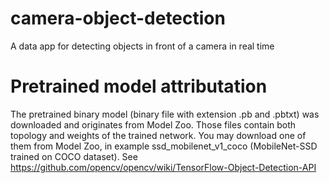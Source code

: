 # camera-object-detection
A data app for detecting objects in front of a camera in real time


# Pretrained model attributation

The pretrained binary model (binary file with extension .pb and .pbtxt) was downloaded and originates from Model Zoo. Those files contain both topology and weights of the trained network. You may download one of them from Model Zoo, in example ssd_mobilenet_v1_coco (MobileNet-SSD trained on COCO dataset).
See https://github.com/opencv/opencv/wiki/TensorFlow-Object-Detection-API

